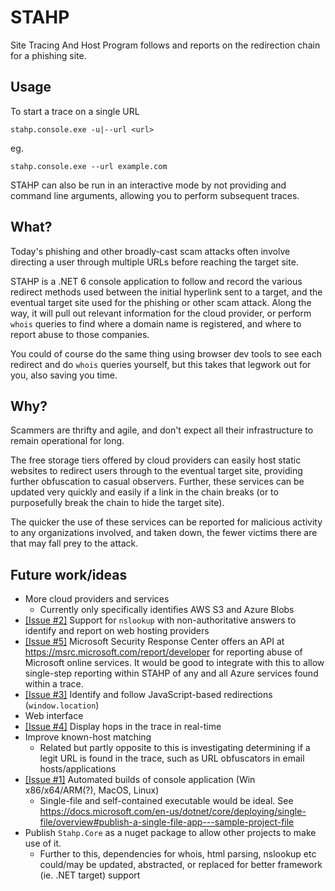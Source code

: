 # STAHP

Site Tracing And Host Program follows and reports on the redirection chain for a phishing site.

## Usage

To start a trace on a single URL

`stahp.console.exe -u|--url <url>`

eg.

`stahp.console.exe --url example.com`

STAHP can also be run in an interactive mode by not providing and command line arguments, allowing you to perform subsequent traces.

## What?

Today's phishing and other broadly-cast scam attacks often involve directing a user through multiple URLs before reaching the target site.

STAHP is a .NET 6 console application to follow and record the various redirect methods used between the initial hyperlink sent to a target, and the eventual target site used for the phishing or other scam attack. Along the way, it will pull out relevant information for the cloud provider, or perform `whois` queries to find where a domain name is registered, and where to report abuse to those companies.

You could of course do the same thing using browser dev tools to see each redirect and do `whois` queries yourself, but this takes that legwork out for you, also saving you time.

## Why?

 Scammers are thrifty and agile, and don't expect all their infrastructure to remain operational for long.

 The free storage tiers offered by cloud providers can easily host static websites to redirect users through to the eventual target site, providing further obfuscation to casual observers. Further, these services can be updated very quickly and easily if a link in the chain breaks (or to purposefully break the chain to hide the target site).

The quicker the use of these services can be reported for malicious activity to any organizations involved, and taken down, the fewer victims there are that may fall prey to the attack.

## Future work/ideas

- More cloud providers and services
  - Currently only specifically identifies AWS S3 and Azure Blobs
- [[Issue #2]](https://github.com/Sebbs128/STAHP/issues/2) Support for `nslookup` with non-authoritative answers to identify and report on web hosting providers
- [[Issue #5]](https://github.com/Sebbs128/STAHP/issues/5) Microsoft Security Response Center offers an API at https://msrc.microsoft.com/report/developer for reporting abuse of Microsoft online services. It would be good to integrate with this to allow single-step reporting within STAHP of any and all Azure services found within a trace.
- [[Issue #3]](https://github.com/Sebbs128/STAHP/issues/3) Identify and follow JavaScript-based redirections (`window.location`)
- Web interface
- [[Issue #4]](https://github.com/Sebbs128/STAHP/issues/4) Display hops in the trace in real-time
- Improve known-host matching
  - Related but partly opposite to this is investigating determining if a legit URL is found in the trace, such as URL obfuscators in email hosts/applications
- [[Issue #1]](https://github.com/Sebbs128/STAHP/issues/1) Automated builds of console application (Win x86/x64/ARM(?), MacOS, Linux)
  - Single-file and self-contained executable would be ideal. See https://docs.microsoft.com/en-us/dotnet/core/deploying/single-file/overview#publish-a-single-file-app---sample-project-file
- Publish `Stahp.Core` as a nuget package to allow other projects to make use of it.
  - Further to this, dependencies for whois, html parsing, nslookup etc could/may be updated, abstracted, or replaced for better framework (ie. .NET target) support
